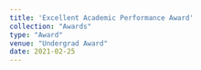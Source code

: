 ```yaml
---
title: 'Excellent Academic Performance Award'
collection: "Awards"
type: "Award"
venue: "Undergrad Award"
date: 2021-02-25
---
```

